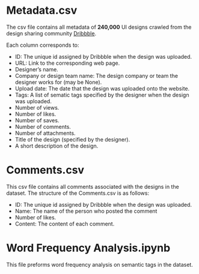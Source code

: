 # Metadata.csv

The csv file contains all metadata of **240,000** UI designs crawled from the design sharing community [Dribbble](https://dribbble.com/).

Each column corresponds to:
* ID: The unique id assigned by Dribbble when the design was uploaded.
* URL: Link to the corresponding web page.
* Designer’s name.
* Company or design team name: The design company or team the designer works for (may be None).
* Upload date: The date that the design was uploaded onto the website.
* Tags: A list of sematic tags specified by the designer when the design was uploaded.
* Number of views.
* Number of likes.
* Number of saves.
* Number of comments.
* Number of attachments.
* Title of the design (specified by the designer).
* A short description of the design.

# Comments.csv

This csv file contains all comments associated with the designs in the dataset. The structure of the Comments.csv is as follows:
* ID: The unique id assigned by Dribbble when the design was uploaded.
* Name: The name of the person who posted the comment
* Number of likes.
* Content: The content of each comment.

# Word Frequency Analysis.ipynb

This file preforms word frequency analysis on semantic tags in the dataset.
